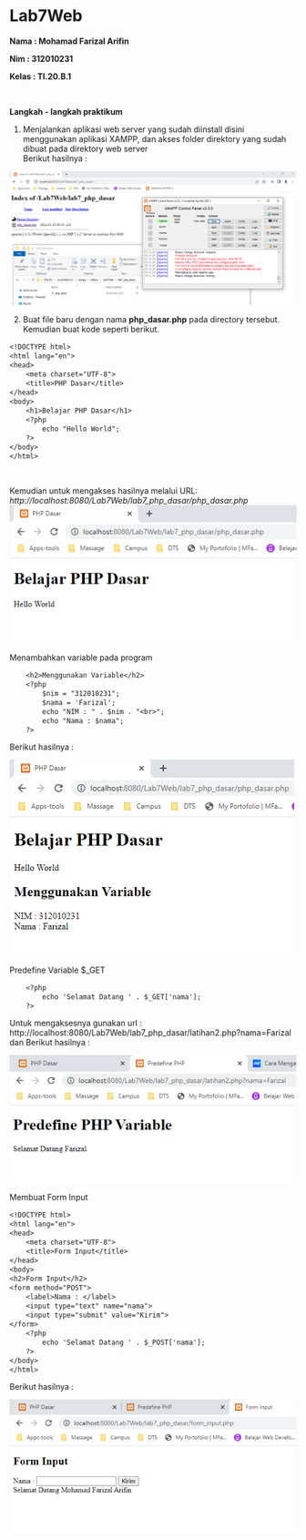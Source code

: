 # Lab7Web

**Nama  : Mohamad Farizal Arifin**

**Nim   : 312010231**

**Kelas : TI.20.B.1**

<br>

**Langkah - langkah praktikum**<br>

1. Menjalankan aplikasi web server yang sudah diinstall disini menggunakan aplikasi XAMPP, dan akses folder direktory yang sudah dibuat pada direktory web server <br>
Berikut hasilnya :<br>

![gambar 1](picture/1.PNG) <br>

2. Buat file baru dengan nama **php_dasar.php** pada directory tersebut. Kemudian buat kode seperti berikut.<br>

```
<!DOCTYPE html>
<html lang="en">
<head>
    <meta charset="UTF-8">
    <title>PHP Dasar</title>
</head>
<body>
    <h1>Belajar PHP Dasar</h1>
    <?php
        echo "Hello World";
    ?>
</body>
</html>
```
<br>

Kemudian untuk mengakses hasilnya melalui URL: *http://localhost:8080/Lab7Web/lab7_php_dasar/php_dasar.php*<br>
![gambar 2](picture/2.PNG) <br>

Menambahkan variable pada program<br>
```
    <h2>Menggunakan Variable</h2>
    <?php
        $nim = "312010231";
        $nama = 'Farizal';
        echo "NIM : " . $nim . "<br>";
        echo "Nama : $nama";
    ?>
```
Berikut hasilnya :<br>

![gambar 3](picture/3.PNG) <br>

Predefine Variable $_GET<br>
```
    <?php
        echo 'Selamat Datang ' . $_GET['nama'];
    ?>
```
Untuk mengaksesnya gunakan url : http://localhost:8080/Lab7Web/lab7_php_dasar/latihan2.php?nama=Farizal dan Berikut hasilnya :<br>

![gambar 4](picture/4.PNG) <br>

Membuat Form Input<br>
```
<!DOCTYPE html>
<html lang="en">
<head>
    <meta charset="UTF-8">
    <title>Form Input</title>
</head>
<body>
<h2>Form Input</h2>
<form method="POST">
    <label>Nama : </label>
    <input type="text" name="nama">
    <input type="submit" value="Kirim">
</form>
    <?php
        echo 'Selamat Datang ' . $_POST['nama'];
    ?>
</body>
</html>
```
Berikut hasilnya :<br>

![gambar 5](picture/5.PNG) <br>
